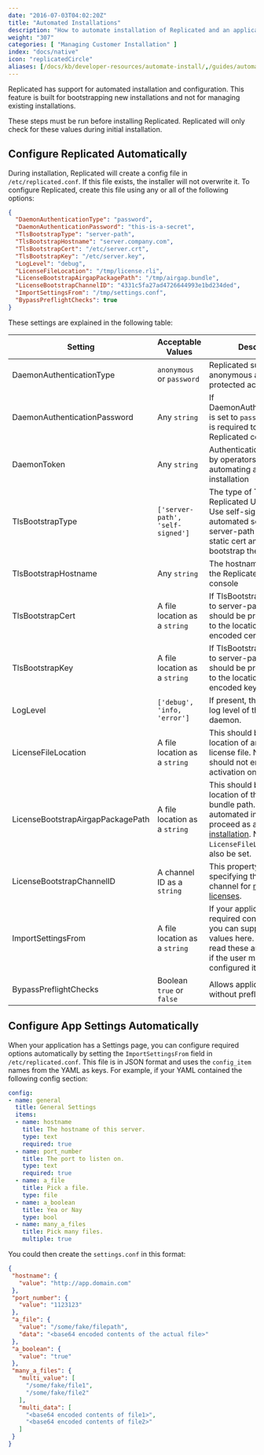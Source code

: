 ```yaml
---
date: "2016-07-03T04:02:20Z"
title: "Automated Installations"
description: "How to automate installation of Replicated and an application"
weight: "307"
categories: [ "Managing Customer Installation" ]
index: "docs/native"
icon: "replicatedCircle"
aliases: [/docs/kb/developer-resources/automate-install/,/guides/automate-your-workflow/,/tags/automation/]
---
```


Replicated has support for automated installation and configuration. This feature is built for bootstrapping new installations and not for managing existing installations.

These steps must be run before installing Replicated. Replicated will only check for these
values during initial installation.

## Configure Replicated Automatically

During installation, Replicated will create a config file in `/etc/replicated.conf`. If this file
exists, the installer will not overwrite it. To configure Replicated, create this file using any
or all of the following options:

```json
{
  "DaemonAuthenticationType": "password",
  "DaemonAuthenticationPassword": "this-is-a-secret",
  "TlsBootstrapType": "server-path",
  "TlsBootstrapHostname": "server.company.com",
  "TlsBootstrapCert": "/etc/server.crt",
  "TlsBootstrapKey": "/etc/server.key",
  "LogLevel": "debug",
  "LicenseFileLocation": "/tmp/license.rli",
  "LicenseBootstrapAirgapPackagePath": "/tmp/airgap.bundle",
  "LicenseBootstrapChannelID": "4331c5fa27ad4726644993e1bd234ded",
  "ImportSettingsFrom": "/tmp/settings.conf",
  "BypassPreflightChecks": true
}
```

These settings are explained in the following table:

| Setting | Acceptable Values | Description |
|---------|-------------------|-------------|
| DaemonAuthenticationType | `anonymous` or `password` | Replicated supports anonymous and password protected access. |
| DaemonAuthenticationPassword | Any `string` | If DaemonAuthenticationType is set to `password` this value is required to access the Replicated console. |
| DaemonToken | Any `string` | Authentication token used by operators for automating a cluster installation |
| TlsBootstrapType | `['server-path', 'self-signed']` | The type of TLS cert the Replicated UI will run with. Use self-signed for a fully automated setup, use server-path to provide a static cert and key to bootstrap the console with. |
| TlsBootstrapHostname | Any `string` | The hostname to use for the Replicated-UI :8800 console |
| TlsBootstrapCert | A file location as a `string` | If TlsBootstrapType is set to server-path, this value should be present and set to the location of a PEM encoded certificate file. |
| TlsBootstrapKey | A file location as a `string` | If TlsBootstrapType is set to server-path, this value should be present and set to the location of a PEM encoded key file. |
| LogLevel | `['debug', 'info, 'error']` | If present, this will set the log level of the Replicated daemon. |
| LicenseFileLocation | A file location as a `string` | This should be set to the location of an installable .rli license file. Note that you should not enable activation on this license. |
| LicenseBootstrapAirgapPackagePath | A file location as a `string` | This should be set to the location of the airgap bundle path. When set, the automated install will proceed as an [airgapped installation](/docs/distributing-an-application/airgapped-installations/). Note that `LicenseFileLocation` must also be set. |
| LicenseBootstrapChannelID | A channel ID as a `string` | This property allows specifying the installation channel for [multi-channel licenses](/docs/kb/supporting-your-customers/multichannel-licenses/). |
| ImportSettingsFrom | A file location as a `string` | If your application has any required config settings, you can supply custom values here. Replicated will read these and set them as if the user manually configured it. (see below) |
| BypassPreflightChecks	 | Boolean `true` or `false` | Allows application to start without preflight checks |

## Configure App Settings Automatically

When your application has a Settings page, you can configure required options automatically by setting
the `ImportSettingsFrom` field in `/etc/replicated.conf`. This file is in JSON format and uses the
`config_item` names from the YAML as keys. For example, if your YAML contained the following config section:

```yaml
config:
- name: general
  title: General Settings
  items:
  - name: hostname
    title: The hostname of this server.
    type: text
    required: true
  - name: port_number
    title: The port to listen on.
    type: text
    required: true
  - name: a_file
    title: Pick a file.
    type: file
  - name: a_boolean
    title: Yea or Nay
    type: bool
  - name: many_a_files
    title: Pick many files.
    multiple: true
```

You could then create the `settings.conf` in this format:

```json
{
 "hostname": {
   "value": "http://app.domain.com"
 },
 "port_number": {
   "value": "1123123"
 },
 "a_file": {
   "value": "/some/fake/filepath",
   "data": "<base64 encoded contents of the actual file>"
 },
 "a_boolean": {
   "value": "true"
 },
 "many_a_files": {
   "multi_value": [
     "/some/fake/file1",
     "/some/fake/file2"
   ],
   "multi_data": [
     "<base64 encoded contents of file1>",
     "<base64 encoded contents of file2>"
   ]
 }
}
```
